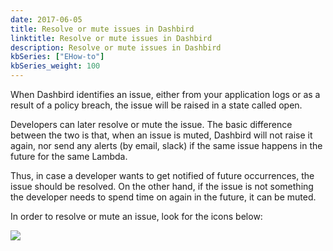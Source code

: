 ```yaml
---
date: 2017-06-05
title: Resolve or mute issues in Dashbird
linktitle: Resolve or mute issues in Dashbird
description: Resolve or mute issues in Dashbird
kbSeries: ["EHow-to"]
kbSeries_weight: 100
---
```

When Dashbird identifies an issue, either from your application logs or as a result of a policy breach, the issue will be raised in a state called open.


Developers can later resolve or mute the issue. The basic difference between the two is that, when an issue is muted, Dashbird will not raise it again, nor send any alerts (by email, slack) if the same issue happens in the future for the same Lambda.


Thus, in case a developer wants to get notified of future occurrences, the issue should be resolved. On the other hand, if the issue is not something the developer needs to spend time on again in the future, it can be muted.

In order to resolve or mute an issue, look for the icons below:

<img src="/images/docs/mute-errors-aws-lambda.png">
